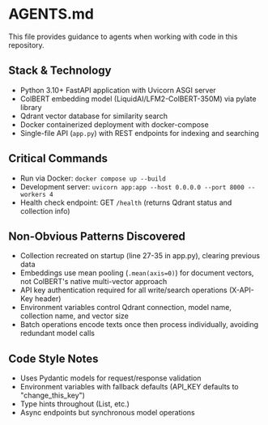 # AGENTS.md

This file provides guidance to agents when working with code in this repository.

## Stack & Technology
- Python 3.10+ FastAPI application with Uvicorn ASGI server
- ColBERT embedding model (LiquidAI/LFM2-ColBERT-350M) via pylate library
- Qdrant vector database for similarity search
- Docker containerized deployment with docker-compose
- Single-file API (`app.py`) with REST endpoints for indexing and searching

## Critical Commands
- Run via Docker: `docker compose up --build`
- Development server: `uvicorn app:app --host 0.0.0.0 --port 8000 --workers 4`
- Health check endpoint: GET `/health` (returns Qdrant status and collection info)

## Non-Obvious Patterns Discovered
- Collection recreated on startup (line 27-35 in app.py), clearing previous data
- Embeddings use mean pooling (`.mean(axis=0)`) for document vectors, not ColBERT's native multi-vector approach
- API key authentication required for all write/search operations (X-API-Key header)
- Environment variables control Qdrant connection, model name, collection name, and vector size
- Batch operations encode texts once then process individually, avoiding redundant model calls

## Code Style Notes
- Uses Pydantic models for request/response validation
- Environment variables with fallback defaults (API_KEY defaults to "change_this_key")
- Type hints throughout (List, etc.)
- Async endpoints but synchronous model operations